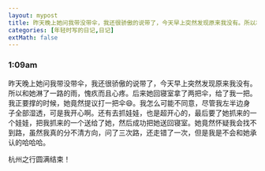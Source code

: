 ```yaml
---
layout: mypost
title: 昨天晚上她问我带没带伞，我还很骄傲的说带了，今天早上突然发现原来我没有。所以和她淋了一路的雨，愧疚而且心疼。后来她回寝室拿了两把伞，给了我一把。我正要撑的时候，她竟然提议打一把伞😄。我怎么可能不同意，尽管我左半边身子全部湿透，可是我开心啊。还有去抓娃娃，也是超开心的，最后要了她抓来的一个娃娃，把我抓来的一个送给了她，然后成功把她送回寝室。她竟然怀疑我会找不到路，虽然我真的分不清方向，问了三次路，还走错了一次，但是我是不会和她承认的哈哈哈。
categories: [年轻时写的日记,日记]
extMath: false
---
```

### 1:09am

昨天晚上她问我带没带伞，我还很骄傲的说带了，今天早上突然发现原来我没有。所以和她淋了一路的雨，愧疚而且心疼。后来她回寝室拿了两把伞，给了我一把。我正要撑的时候，她竟然提议打一把伞😄。我怎么可能不同意，尽管我左半边身子全部湿透，可是我开心啊。还有去抓娃娃，也是超开心的，最后要了她抓来的一个娃娃，把我抓来的一个送给了她，然后成功把她送回寝室。她竟然怀疑我会找不到路，虽然我真的分不清方向，问了三次路，还走错了一次，但是我是不会和她承认的哈哈哈。

杭州之行圆满结束！

